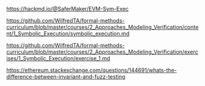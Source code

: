 https://hackmd.io/@SaferMaker/EVM-Sym-Exec

https://github.com/WilfredTA/formal-methods-curriculum/blob/master/courses/2_Approaches_Modeling_Verification/content/1_Symbolic_Execution/symbolic_execution.md

https://github.com/WilfredTA/formal-methods-curriculum/blob/master/courses/2_Approaches_Modeling_Verification/exercises/1_Symbolic_Execution/exercise_1.md

https://ethereum.stackexchange.com/questions/144691/whats-the-difference-between-invariant-and-fuzz-testing
